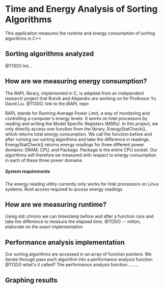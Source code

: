 # Time and Energy Analysis of Sorting Algorithms

This application measures the runtime and energy consumption of sorting algorithms in C++

## Sorting algorithms analyzed
@TODO list...

## How are we measuring energy consumption?
The RAPL library, implemented in C, is adapted from an independent research project that Rutvik and Alejandro are working on for Professor Yu David Liu. @TODO: link to the jRAPL repo

RAPL stands for Running Average Power Limit, a way of monitoring and controlling a computer's energy levels. It works on Intel processors by reading and writing the Model Specific Registers (MSRs). In this project, we only directly access one function from the library, EnergyStatCheck(), which returns total energy consumption. We call the function before and after running our sorting algorithms and take the difference in readings.
EnergyStatCheck() returns energy readings for three different power domains: DRAM, CPU, and Package. Package is the entire CPU socket. Our algorithms will therefore be measured with respect to energy consumption in each of these three power domains.
   ##### System requirements
   The energy reading utility currently only works for Intel processors on Linux systems. Root access required to access energy readings

## How are we measuring runtime?
Using std::chrono we can timestamp before and after a function runs and take the difference to measure the elapsed time.
@TODO -- milton, elaborate on the exact implementation

## Performance analysis implementation
Our sorting algorithms are accessed in an array of function pointers. We iterate through pass each algorithm into a performance analysis function @TODO what's it called?
The performance analysis function ........

## Graphing results
